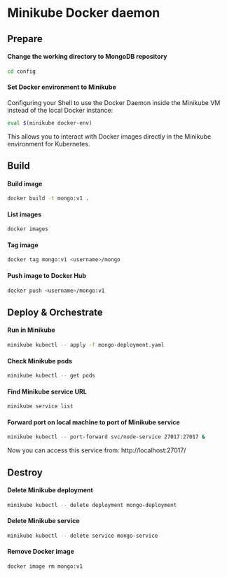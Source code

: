 # Minikube Docker daemon
## Prepare
#### Change the working directory to MongoDB repository
```bash
cd config
```
#### Set Docker environment to Minikube
Configuring your Shell to use the Docker Daemon inside the Minikube VM instead of the local Docker instance:  

```bash
eval $(minikube docker-env)
```

This allows you to interact with Docker images directly in the Minikube environment for Kubernetes.

## Build
#### Build image
```bash
docker build -t mongo:v1 .
```
#### List images
```bash
docker images
```
#### Tag image
```bash
docker tag mongo:v1 <username>/mongo  
```
#### Push image to Docker Hub
```bash
docker push <username>/mongo:v1  
```

## Deploy & Orchestrate
#### Run in Minikube
```bash
minikube kubectl -- apply -f mongo-deployment.yaml
```
#### Check Minikube pods
```bash
minikube kubectl -- get pods
```
#### Find Minikube service URL
```bash
minikube service list
```
#### Forward port on local machine to port of Minikube service
```bash
minikube kubectl -- port-forward svc/node-service 27017:27017 &
```
Now you can access this service from: http://localhost:27017/ 

## Destroy
#### Delete Minikube deployment
```bash
minikube kubectl -- delete deployment mongo-deployment
```
#### Delete Minikube service
```bash
minikube kubectl -- delete service mongo-service
```
#### Remove Docker image
```bash
docker image rm mongo:v1
```